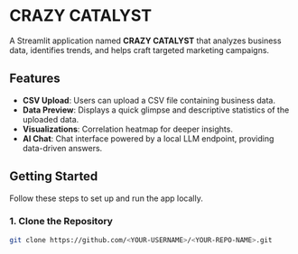 # CRAZY CATALYST 

A Streamlit application named **CRAZY CATALYST** that analyzes business data, identifies trends, and helps craft targeted marketing campaigns.

## Features

- **CSV Upload**: Users can upload a CSV file containing business data.
- **Data Preview**: Displays a quick glimpse and descriptive statistics of the uploaded data.
- **Visualizations**: Correlation heatmap  for deeper insights.
- **AI Chat**: Chat interface powered by a local  LLM endpoint, providing data-driven answers.

## Getting Started

Follow these steps to set up and run the app locally.

### 1. Clone the Repository

```bash
git clone https://github.com/<YOUR-USERNAME>/<YOUR-REPO-NAME>.git
